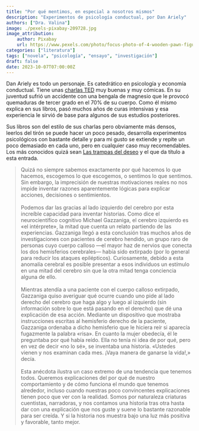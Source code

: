 ```yaml
---
title: "Por qué mentimos, en especial a nosotros mismos"
description: "Experimentos de psicología conductual, por Dan Ariely"
authors: ["Dra. Valina"]
image: ./pexels-pixabay-209728.jpg
image_attribution:
    author: Pixabay
    url: https://www.pexels.com/photo/focus-photo-of-4-wooden-pawn-figurine-209728/
categories: ["literatura"]
tags: ["novela", "psicología", "ensayo", "investigación"]
draft: false
date: 2023-10-07T07:00:00Z
---
```


Dan Ariely es todo un personaje. Es catedrático en psicología y economía conductual. Tiene unas [charlas TED](https://www.youtube.com/watch?v=9X68dm92HVI) muy buenas y muy cómicas. En su juventud sufrió un accidente con una bengala de magnesio que le provocó quemaduras de tercer grado en el 70% de su cuerpo. Como él mismo explica en sus libros, pasó muchos años de curas intensivas y esa experiencia le sirvió de base para algunos de sus estudios posteriores.

Sus libros son del estilo de sus charlas pero obviamente más densos, leerlos del tirón se puede hacer un poco pesado, desarrolla experimentos psicológicos con bastante detalle y para mi gusto se extiende y repite un poco demasiado en cada uno, pero en cualquier caso muy recomendables. Los más conocidos quizá sean [Las trampas del deseo](https://www.planetadelibros.com/libro-las-trampas-del-deseo/15620) y el que da título a esta entrada.

> Quizá no siempre sabemos exactamente por qué hacemos lo que hacemos, escogemos lo que escogemos, o sentimos lo que sentimos. Sin embargo, la imprecisión de nuestras motivaciones reales no nos impide inventar razones aparentemente lógicas para explicar acciones, decisiones o sentimientos.<br/><br/>
Podemos dar las gracias al lado izquierdo del cerebro por esta increíble capacidad para inventar historias. Como dice el neurocientífico cognitivo Michael Gazzaniga, el cerebro izquierdo es «el intérprete», la mitad que cuenta un relato partiendo de las experiencias.
Gazzaniga llegó a esta conclusión tras muchos años de investigaciones con pacientes de cerebro hendido, un grupo raro de personas cuyo cuerpo calloso —el mayor haz de nervios que conecta los dos hemisferios cerebrales— había sido extirpado (por lo general para reducir los ataques epilépticos). Curiosamente, debido a esta anomalía cerebral es posible presentar a esos individuos un estímulo en una mitad del cerebro sin que la otra mitad tenga conciencia alguna de ello.<br/><br/>
Mientras atendía a una paciente con el cuerpo calloso extirpado, Gazzaniga quiso averiguar qué ocurre cuando uno pide al lado derecho del cerebro que haga algo y luego al izquierdo (sin información sobre lo que está pasando en el derecho) que dé una explicación de esa acción. Mediante un dispositivo que mostraba instrucciones escritas al hemisferio derecho de la paciente, Gazzaniga ordenaba a dicho hemisferio que le hiciera reír si aparecía fugazmente la palabra «risa». En cuanto la mujer obedecía, él le preguntaba por qué había reído. Ella no tenía ni idea de por qué, pero en vez de decir «no lo sé», se inventaba una historia. «Ustedes vienen y nos examinan cada mes. ¡Vaya manera de ganarse la vida!,» decía.<br/><br/>
Esta anécdota ilustra un caso extremo de una tendencia que tenemos todos. Queremos explicaciones del por qué de nuestro comportamiento y de cómo funciona el mundo que tenemos alrededor, incluso cuando nuestras poco convincentes explicaciones tienen poco que ver con la realidad. Somos por naturaleza criaturas cuentistas, narradoras, y nos contamos una historia tras otra hasta dar con una explicación que nos guste y suene lo bastante razonable para ser creída. Y si la historia nos muestra bajo una luz más positiva y favorable, tanto mejor.
